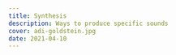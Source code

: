 ```yaml
---
title: Synthesis
description: Ways to produce specific sounds
cover: adi-goldstein.jpg
date: 2021-04-10
---
```


